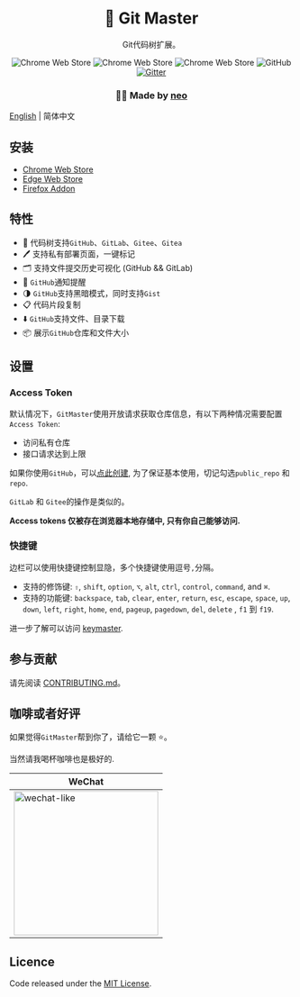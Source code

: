 <h1 align="center">🚀 Git Master</h1>
<p align="center">Git代码树扩展。</p>
<p align="center">
<img alt="Chrome Web Store" src="https://img.shields.io/chrome-web-store/users/klmeolbcejnhefkapdchfhlhhjgobhmo">
<img alt="Chrome Web Store" src="https://img.shields.io/chrome-web-store/v/klmeolbcejnhefkapdchfhlhhjgobhmo">
<img alt="Chrome Web Store" src="https://img.shields.io/chrome-web-store/stars/klmeolbcejnhefkapdchfhlhhjgobhmo">
<img alt="GitHub" src="https://img.shields.io/github/license/ineo6/git-master">
<a href="https://gitter.im/ineo6/GitMaster?utm_source=badge&utm_medium=badge&utm_campaign=pr-badge"><img alt="Gitter" src="https://badges.gitter.im/ineo6/GitMaster.svg" /></a>
</p>

<h3 align="center">🙋‍♂️ Made by <a href="https://github.com/ineo6">neo</a></h3>

[English](./README.md) | 简体中文

## 安装

- [Chrome Web Store](https://chrome.google.com/webstore/detail/git-master/klmeolbcejnhefkapdchfhlhhjgobhmo)
- [Edge Web Store](https://microsoftedge.microsoft.com/addons/detail/pcpkfgepcjdmdfelbabogmgoadgmiocg)
- [Firefox Addon](https://addons.mozilla.org/zh-CN/firefox/addon/git-master/)

## 特性

- 🚀 代码树支持`GitHub`、`GitLab`、`Gitee`、`Gitea`
- 🖊️ 支持私有部署页面，一键标记
- 🗂️ 支持文件提交历史可视化 (GitHub && GitLab)
- 🔔 `GitHub`通知提醒
- 🌗 `GitHub`支持黑暗模式，同时支持`Gist`
- 📋 代码片段复制
- ⬇️ `GitHub`支持文件、目录下载
- 📦 展示`GitHub`仓库和文件大小

## 设置

### Access Token

默认情况下，`GitMaster`使用开放请求获取仓库信息，有以下两种情况需要配置`Access Token`:

- 访问私有仓库
- 接口请求达到上限

如果你使用`GitHub`，可以[点此创建](https://github.com/settings/tokens/new?scopes=repo&description=Git%20Master%20extension),  为了保证基本使用，切记勾选`public_repo` 和 `repo`.

`GitLab` 和 `Gitee`的操作是类似的。

**Access tokens 仅被存在浏览器本地存储中, 只有你自己能够访问.**

### 快捷键

边栏可以使用快捷键控制显隐，多个快捷键使用逗号`,`分隔。

- 支持的修饰键: `⇧`, `shift`, `option`, `⌥`, `alt`, `ctrl`, `control`, `command`, and `⌘`.
- 支持的功能键: `backspace`, `tab`, `clear`, `enter`, `return`, `esc`, `escape`, `space`, `up`, `down`, `left`, `right`, `home`, `end`, `pageup`, `pagedown`, `del`, `delete` , `f1` 到 `f19`.

进一步了解可以访问 [keymaster](https://github.com/madrobby/keymaster#supported-keys).

## 参与贡献

请先阅读 [CONTRIBUTING.md](./CONTRIBUTING.zh-CN.md)。

## 咖啡或者好评

如果觉得`GitMaster`帮到你了，请给它一颗 ⭐️。

当然请我喝杯咖啡也是极好的.

| WeChat |
| --- |
| <img src="https://i.loli.net/2020/08/30/r6NfI7CQJyOjBnV.jpg" alt="wechat-like" width=256 height=256 />  |

## Licence

Code released under the [MIT License](LICENSE).
